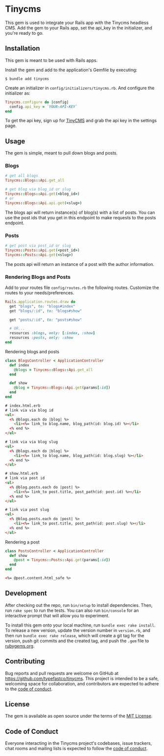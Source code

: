# Tinycms

This gem is used to integrate your Rails app with the Tinycms headless CMS. Add the gem to your Rails app, set the api_key in the initializer, and you're ready to go.

## Installation

This gem is meant to be used with Rails apps.

Install the gem and add to the application's Gemfile by executing:

    $ bundle add tinycms

Create an initializer in `config/initializers/tinycms.rb`. And configure the initializer as:

```ruby
Tinycms.configure do |config|
  config.api_key = `YOUR-API-KEY`
end
```

To get the api key, sign up for [TinyCMS](https://www.tinycms.app) and grab the api key in the settings page.

## Usage

The gem is simple, meant to pull down blogs and posts.

### Blogs
```ruby
# get all blogs
Tinycms::Blogs::Api.get_all

# get blog via blog_id or slug
Tinycms::Blogs::Api.get(<blog_id>)
# or
Tinycms::Blogs::Api.api.get(<slug>)
```

The blogs api will return instance(s) of blog(s) with a list of posts. You can use the post ids that you get in this endpoint to make requests to the posts endpoint.

### Posts
```ruby
# get post via post_id or slug
Tinycms::Posts::Api.get(<post_id>)
Tinycms::Posts::Api.get(<slug>)
```

The posts api will return an instance of a post with the author information.

### Rendering Blogs and Posts

Add to your routes file `config/routes.rb` the following routes. Customize the routes to your needs/preferences.

```ruby
Rails.application.routes.draw do
  get "blogs", to: "blogs#index"
  get "blogs/:id", to: "blogs#show"

  get "posts/:id", to: "posts#show"

  # OR...
  resources :blogs, only: [:index, :show]
  resources :posts, only: :show
end
```

Rendering blogs and posts

```ruby
class BlogsController < ApplicationController
  def index
    @blogs = Tinycms::Blogs::Api.get_all
  end

  def show
    @blog = Tinycms::Blogs::Api.get(params[:id])
  end
end
```

```html
# index.html.erb
# link via via blog id
<ul>
  <% @blogs.each do |blog| %>
    <li><%= link_to blog.name, blog_path(id: blog.id) %></li>
  <% end %>
</ul>

# link via via blog slug
<ul>
  <% @blogs.each do |blog| %>
    <li><%= link_to blog.name, blog_path(id: blog.slug) %></li>
  <% end %>
</ul>

# show.html.erb
# link via post id
<ul>
  <% @blog.posts.each do |post| %>
    <li><%= link_to post.title, post_path(id: post.id) %></li>
  <% end %>
</ul>

# link via post slug
<ul>
  <% @blog.posts.each do |post| %>
    <li><%= link_to post.title, post_path(id: post.slug) %></li>
  <% end %>
</ul>
```

Rendering a post

```ruby
class PostsController < ApplicationController
  def show
    @post = Tinycms::Posts::Api.get(params[:id])
  end
end
```

```html
<%= @post.content.html_safe %>
```

## Development

After checking out the repo, run `bin/setup` to install dependencies. Then, run `rake spec` to run the tests. You can also run `bin/console` for an interactive prompt that will allow you to experiment.

To install this gem onto your local machine, run `bundle exec rake install`. To release a new version, update the version number in `version.rb`, and then run `bundle exec rake release`, which will create a git tag for the version, push git commits and the created tag, and push the `.gem` file to [rubygems.org](https://rubygems.org).

## Contributing

Bug reports and pull requests are welcome on GitHub at https://github.com/typefastco/tinycms. This project is intended to be a safe, welcoming space for collaboration, and contributors are expected to adhere to the [code of conduct](https://github.com/typefastco/tinycms/blob/master/CODE_OF_CONDUCT.md).

## License

The gem is available as open source under the terms of the [MIT License](https://opensource.org/licenses/MIT).

## Code of Conduct

Everyone interacting in the Tinycms project's codebases, issue trackers, chat rooms and mailing lists is expected to follow the [code of conduct](https://github.com/[USERNAME]/tinycms/blob/master/CODE_OF_CONDUCT.md).
